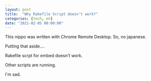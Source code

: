 ```yaml
---
layout: post
title:  "Why Rakefile Script doesn't work?"
categories: [tech, en]
date: "2021-02-05 00:00:00"
---
```


This nippo was written with Chrome Remote Desktop.
So, no japanese.

Putting that aside....

Rakefile scrpt for embed doesn't work.

Other scripts are running.

I'm sad.